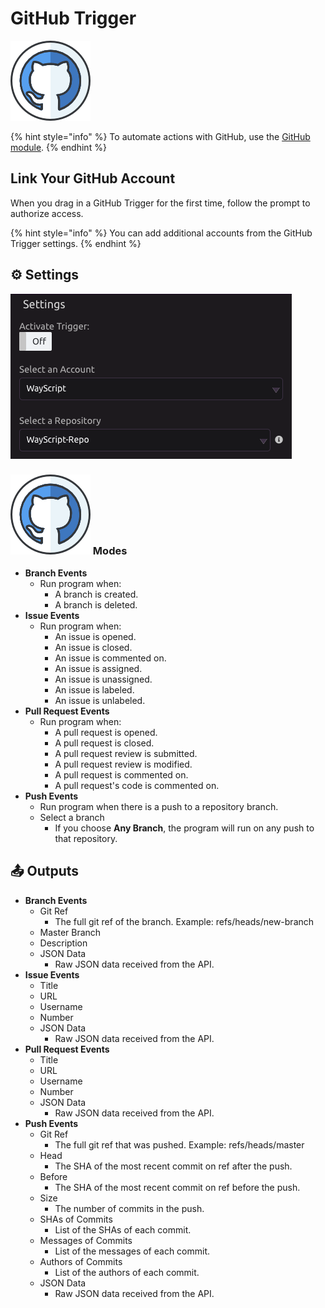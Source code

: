 # GitHub Trigger

![Run your program when GitHub events occur.](../../.gitbook/assets/github%20%282%29.png)

{% hint style="info" %}
To automate actions with GitHub, use the [GitHub module](../modules/github.md).
{% endhint %}

## Link Your GitHub Account

When you drag in a GitHub Trigger for the first time, follow the prompt to authorize access.

{% hint style="info" %}
You can add additional accounts from the GitHub Trigger settings.
{% endhint %}

## ⚙ Settings

![Select the account and repository you want to work with.](../../.gitbook/assets/screen-shot-2019-08-09-at-3.39.02-pm.png)

### ![](../../.gitbook/assets/github%20%282%29.png) Modes

* **Branch Events**
  * Run program when:
    * A branch is created.
    * A branch is deleted.
* **Issue Events**
  * Run program when:
    * An issue is opened.
    * An issue is closed.
    * An issue is commented on.
    * An issue is assigned.
    * An issue is unassigned.
    * An issue is labeled.
    * An issue is unlabeled.
* **Pull Request Events**
  * Run program when:
    * A pull request is opened.
    * A pull request is closed.
    * A pull request review is submitted.
    * A pull request review is modified.
    * A pull request is commented on.
    * A pull request's code is commented on.
* **Push Events**
  * Run program when there is a push to a repository branch.
  * Select a branch
    * If you choose **Any Branch**, the program will run on any push to that repository.

## 📤 Outputs

* **Branch Events**
  * Git Ref
    * The full git ref of the branch. Example: refs/heads/new-branch
  * Master Branch
  * Description
  * JSON Data
    * Raw JSON data received from the API.
* **Issue Events**
  * Title
  * URL
  * Username
  * Number
  * JSON Data
    * Raw JSON data received from the API.
* **Pull Request Events**
  * Title
  * URL
  * Username
  * Number
  * JSON Data
    * Raw JSON data received from the API.
* **Push Events**
  * Git Ref
    * The full git ref that was pushed. Example: refs/heads/master
  * Head
    * The SHA of the most recent commit on ref after the push.
  * Before
    * The SHA of the most recent commit on ref before the push.
  * Size
    * The number of commits in the push.
  * SHAs of Commits
    * List of the SHAs of each commit.
  * Messages of Commits
    * List of the messages of each commit.
  * Authors of Commits
    * List of the authors of each commit.
  * JSON Data
    * Raw JSON data received from the API.

